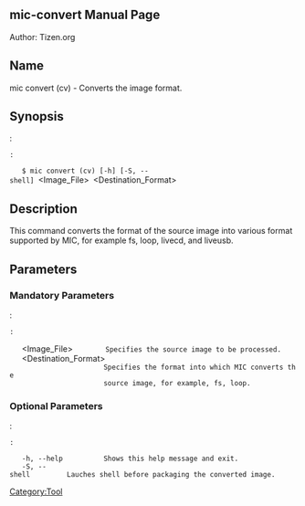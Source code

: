 mic-convert Manual Page
-----------------------

Author: Tizen.org

Name
----

mic convert (cv) - Converts the image format.

Synopsis
--------

:   

    :   

`   $ mic convert (cv) [-h] [-S, --shell] `<Image_File>` `<Destination_Format>

Description
-----------

This command converts the format of the source image into various format
supported by MIC, for example fs, loop, livecd, and liveusb.

Parameters
----------

### Mandatory Parameters

:   

    :   

`   `<Image_File>`        Specifies the source image to be processed.`\
`   `<Destination_Format>\
`                       Specifies the format into which MIC converts the`\
`                       source image, for example, fs, loop.`

### Optional Parameters

:   

    :   

`   -h, --help          Shows this help message and exit.`\
`   -S, --shell         Lauches shell before packaging the converted image.`

[Category:Tool](Category:Tool "wikilink")
